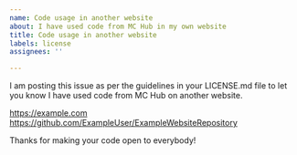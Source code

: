 ```yaml
---
name: Code usage in another website
about: I have used code from MC Hub in my own website
title: Code usage in another website
labels: license
assignees: ''

---
```


I am posting this issue as per the guidelines in your LICENSE.md file to let you know I have used code from MC Hub on another website.

https://example.com
https://github.com/ExampleUser/ExampleWebsiteRepository

Thanks for making your code open to everybody!
